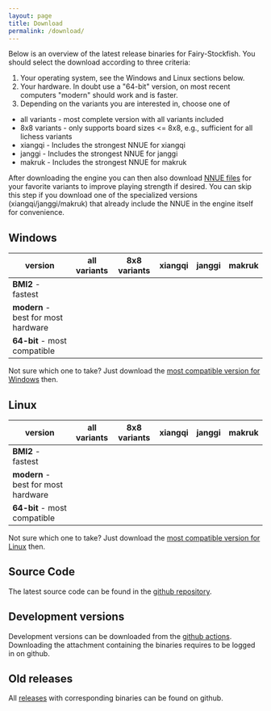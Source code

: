 ```yaml
---
layout: page
title: Download
permalink: /download/
---
```

Below is an overview of the latest release binaries for Fairy-Stockfish. You should select the download according to three criteria:
1. Your operating system, see the Windows and Linux sections below.
2. Your hardware. In doubt use a "64-bit" version, on most recent computers "modern" should work and is faster.
3. Depending on the variants you are interested in, choose one of
  * all variants - most complete version with all variants included
  * 8x8 variants - only supports board sizes <= 8x8, e.g., sufficient for all lichess variants
  * xiangqi - Includes the strongest NNUE for xiangqi
  * janggi - Includes the strongest NNUE for janggi
  * makruk - Includes the strongest NNUE for makruk

After downloading the engine you can then also download [NNUE files](/nnue/#current-best-nnue-networks) for your favorite variants to improve playing strength if desired. You can skip this step if you download one of the specialized versions (xiangqi/janggi/makruk) that already include the NNUE in the engine itself for convenience.

## Windows

|  version | all variants | 8x8 variants | xiangqi | janggi | makruk |
|---|---|---|---|---|---|
| **BMI2** - fastest | <a href="https://github.com/ianfab/Fairy-Stockfish/releases/latest/download/fairy-stockfish-largeboard_x86-64-bmi2.exe" target="_blank"><i class="fa fa-download"></i></a> | <a href="https://github.com/ianfab/Fairy-Stockfish/releases/latest/download/fairy-stockfish_x86-64-bmi2.exe" target="_blank"><i class="fa fa-download"></i></a> | <a href="https://github.com/ianfab/Fairy-Stockfish-NNUE/releases/download/xiangqi-6f64c55fcb28/fairy-stockfish_x86-64-bmi2.exe" target="_blank"><i class="fa fa-download"></i></a> | <a href="https://github.com/ianfab/Fairy-Stockfish-NNUE/releases/download/janggi-ffbf1d95cea2/fairy-stockfish_x86-64-bmi2.exe" target="_blank"><i class="fa fa-download"></i></a> | <a href="https://github.com/ianfab/Fairy-Stockfish-NNUE/releases/download/makruk-23def9767554/fairy-stockfish_x86-64-bmi2.exe" target="_blank"><i class="fa fa-download"></i></a> |
| **modern** - best for most hardware | <a href="https://github.com/ianfab/Fairy-Stockfish/releases/latest/download/fairy-stockfish-largeboard_x86-64-modern.exe" target="_blank"><i class="fa fa-download"></i></a> | <a href="https://github.com/ianfab/Fairy-Stockfish/releases/latest/download/fairy-stockfish_x86-64-modern.exe" target="_blank"><i class="fa fa-download"></i></a> | <a href="https://github.com/ianfab/Fairy-Stockfish-NNUE/releases/download/xiangqi-6f64c55fcb28/fairy-stockfish_x86-64-modern.exe" target="_blank"><i class="fa fa-download"></i></a> | <a href="https://github.com/ianfab/Fairy-Stockfish-NNUE/releases/download/janggi-ffbf1d95cea2/fairy-stockfish_x86-64-modern.exe" target="_blank"><i class="fa fa-download"></i></a> | <a href="https://github.com/ianfab/Fairy-Stockfish-NNUE/releases/download/makruk-23def9767554/fairy-stockfish_x86-64-modern.exe" target="_blank"><i class="fa fa-download"></i></a> |
| **64-bit** - most compatible | <a href="https://github.com/ianfab/Fairy-Stockfish/releases/latest/download/fairy-stockfish-largeboard_x86-64.exe" target="_blank"><i class="fa fa-download"></i></a> | <a href="https://github.com/ianfab/Fairy-Stockfish/releases/latest/download/fairy-stockfish_x86-64.exe" target="_blank"><i class="fa fa-download"></i></a> | <a href="https://github.com/ianfab/Fairy-Stockfish-NNUE/releases/download/xiangqi-6f64c55fcb28/fairy-stockfish_x86-64.exe" target="_blank"><i class="fa fa-download"></i></a> | <a href="https://github.com/ianfab/Fairy-Stockfish-NNUE/releases/download/janggi-ffbf1d95cea2/fairy-stockfish_x86-64.exe" target="_blank"><i class="fa fa-download"></i></a> | <a href="https://github.com/ianfab/Fairy-Stockfish-NNUE/releases/download/makruk-23def9767554/fairy-stockfish_x86-64.exe" target="_blank"><i class="fa fa-download"></i></a> |

Not sure which one to take? Just download the [most compatible version for Windows](https://github.com/ianfab/Fairy-Stockfish/releases/latest/download/fairy-stockfish-largeboard_x86-64.exe) then.


## Linux

|  version | all variants | 8x8 variants | xiangqi | janggi | makruk |
|---|---|---|---|---|---|
| **BMI2** - fastest | <a href="https://github.com/ianfab/Fairy-Stockfish/releases/latest/download/fairy-stockfish-largeboard_x86-64-bmi2" target="_blank"><i class="fa fa-download"></i></a> | <a href="https://github.com/ianfab/Fairy-Stockfish/releases/latest/download/fairy-stockfish_x86-64-bmi2" target="_blank"><i class="fa fa-download"></i></a> | <a href="https://github.com/ianfab/Fairy-Stockfish-NNUE/releases/download/xiangqi-6f64c55fcb28/fairy-stockfish_x86-64-bmi2" target="_blank"><i class="fa fa-download"></i></a> | <a href="https://github.com/ianfab/Fairy-Stockfish-NNUE/releases/download/janggi-ffbf1d95cea2/fairy-stockfish_x86-64-bmi2" target="_blank"><i class="fa fa-download"></i></a> | <a href="https://github.com/ianfab/Fairy-Stockfish-NNUE/releases/download/makruk-23def9767554/fairy-stockfish_x86-64-bmi2" target="_blank"><i class="fa fa-download"></i></a> |
| **modern** - best for most hardware | <a href="https://github.com/ianfab/Fairy-Stockfish/releases/latest/download/fairy-stockfish-largeboard_x86-64-modern" target="_blank"><i class="fa fa-download"></i></a> | <a href="https://github.com/ianfab/Fairy-Stockfish/releases/latest/download/fairy-stockfish_x86-64-modern" target="_blank"><i class="fa fa-download"></i></a> | <a href="https://github.com/ianfab/Fairy-Stockfish-NNUE/releases/download/xiangqi-6f64c55fcb28/fairy-stockfish_x86-64-modern" target="_blank"><i class="fa fa-download"></i></a> | <a href="https://github.com/ianfab/Fairy-Stockfish-NNUE/releases/download/janggi-ffbf1d95cea2/fairy-stockfish_x86-64-modern" target="_blank"><i class="fa fa-download"></i></a> | <a href="https://github.com/ianfab/Fairy-Stockfish-NNUE/releases/download/makruk-23def9767554/fairy-stockfish_x86-64-modern" target="_blank"><i class="fa fa-download"></i></a> |
| **64-bit** - most compatible | <a href="https://github.com/ianfab/Fairy-Stockfish/releases/latest/download/fairy-stockfish-largeboard_x86-64" target="_blank"><i class="fa fa-download"></i></a> | <a href="https://github.com/ianfab/Fairy-Stockfish/releases/latest/download/fairy-stockfish_x86-64" target="_blank"><i class="fa fa-download"></i></a> | <a href="https://github.com/ianfab/Fairy-Stockfish-NNUE/releases/download/xiangqi-6f64c55fcb28/fairy-stockfish_x86-64" target="_blank"><i class="fa fa-download"></i></a> | <a href="https://github.com/ianfab/Fairy-Stockfish-NNUE/releases/download/janggi-ffbf1d95cea2/fairy-stockfish_x86-64" target="_blank"><i class="fa fa-download"></i></a> | <a href="https://github.com/ianfab/Fairy-Stockfish-NNUE/releases/download/makruk-23def9767554/fairy-stockfish_x86-64" target="_blank"><i class="fa fa-download"></i></a> |

Not sure which one to take? Just download the [most compatible version for Linux](https://github.com/ianfab/Fairy-Stockfish/releases/latest/download/fairy-stockfish-largeboard_x86-64) then.

## Source Code
The latest source code can be found in the [github repository](https://github.com/ianfab/Fairy-Stockfish).

## Development versions
Development versions can be downloaded from the [github actions](https://github.com/ianfab/Fairy-Stockfish/actions/workflows/release.yml). Downloading the attachment containing the binaries requires to be logged in on github.

## Old releases
All [releases](https://github.com/ianfab/Fairy-Stockfish/releases) with corresponding binaries can be found on github.
